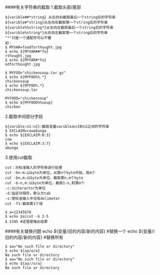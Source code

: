 


####有关字符串的截取
1.截取头部/尾部
	
	${varible##*string} 从左向右截取最后一个string后的字符串  
	${varible#*string}从左向右截取第一个string后的字符串  
	${varible%%string*}从右向左截取最后一个string后的字符串  
	${varible%string*}从右向左截取第一个string后的字符串  
	"*"只是一个通配符可以不要
	如：
	$ MYVAR=foodforthought.jpg  
	$ echo ${MYVAR##*fo}  
	rthought.jpg  
	$ echo ${MYVAR#*fo}  
	odforthought.jpg  

	$ MYFOO="chickensoup.tar.gz"  
	$ echo ${MYFOO%%.*}  
	chickensoup  
	$ echo ${MYFOO%.*}  
	chickensoup.tar  
	
	MYFOOD="chickensoup"
	$ echo ${MYFOOD%%soup}
	chicken

2.截取中间部分字段
	
	${varible:n1:n2}:截取变量varible从n1到n2之间的字符串
	$ EXCLAIM=cowabunga
	$ echo ${EXCLAIM:0:3}
	cow
	$ echo ${EXCLAIM:3:7}
	abunga

3.使用cut截取

	cut：对标准输入的字符串进行处理
	cut -bn-m:以byte为单位，从第n个byte开始，取m个
	cut -bn,m:以byte为单位，截取第n,m个byte
	cut -b-n,m:以byte为单位，截取1-n,和第m个
	-c:以charactor为单位
	-d:指定分隔符，默认为tab
	-s:使标准输入中没有delimeter
	cut -f1:截取第1个域

	$ a=12345678
	$ echo $a|cut -b 2-5
	$ 2345 #这里是输出结果

####有关替换问题
	echo ${变量/旧的内容/新的内容} #替换一个
	echo ${变量//旧的内容/新的内容} #替换所有
	
	$ aa="No such file or directory"
	$ echo ${aa/o/a}
	Na such file or directory
	$ aa="No such file or directory"
	$ echo ${aa//o/a}
	Na such file ar directary 
